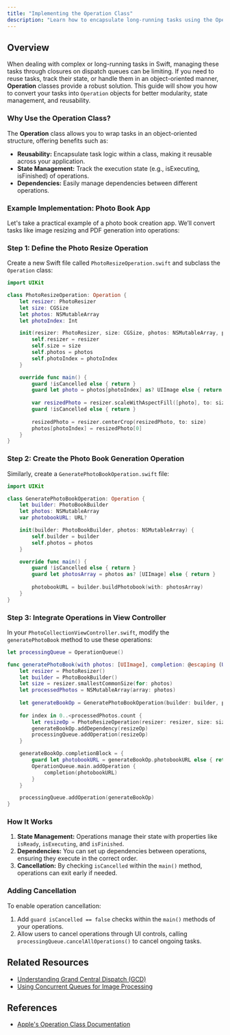 ```yaml
---
title: "Implementing the Operation Class"
description: "Learn how to encapsulate long-running tasks using the Operation class in Swift, providing a more object-oriented approach to concurrency management."
---
```


## Overview
When dealing with complex or long-running tasks in Swift, managing these tasks through closures on dispatch queues can be limiting. If you need to reuse tasks, track their state, or handle them in an object-oriented manner, **Operation** classes provide a robust solution. This guide will show you how to convert your tasks into `Operation` objects for better modularity, state management, and reusability.

### Why Use the Operation Class?
The **Operation** class allows you to wrap tasks in an object-oriented structure, offering benefits such as:
- **Reusability:** Encapsulate task logic within a class, making it reusable across your application.
- **State Management:** Track the execution state (e.g., isExecuting, isFinished) of operations.
- **Dependencies:** Easily manage dependencies between different operations.

### Example Implementation: Photo Book App
Let's take a practical example of a photo book creation app. We’ll convert tasks like image resizing and PDF generation into operations:

### Step 1: Define the Photo Resize Operation
Create a new Swift file called `PhotoResizeOperation.swift` and subclass the `Operation` class:

```swift
import UIKit

class PhotoResizeOperation: Operation {
    let resizer: PhotoResizer
    let size: CGSize
    let photos: NSMutableArray
    let photoIndex: Int

    init(resizer: PhotoResizer, size: CGSize, photos: NSMutableArray, photoIndex: Int) {
        self.resizer = resizer
        self.size = size
        self.photos = photos
        self.photoIndex = photoIndex
    }

    override func main() {
        guard !isCancelled else { return }
        guard let photo = photos[photoIndex] as? UIImage else { return }
        
        var resizedPhoto = resizer.scaleWithAspectFill([photo], to: size)
        guard !isCancelled else { return }
        
        resizedPhoto = resizer.centerCrop(resizedPhoto, to: size)
        photos[photoIndex] = resizedPhoto[0]
    }
}
```

### Step 2: Create the Photo Book Generation Operation
Similarly, create a `GeneratePhotoBookOperation.swift` file:

```swift
import UIKit

class GeneratePhotoBookOperation: Operation {
    let builder: PhotoBookBuilder
    let photos: NSMutableArray
    var photobookURL: URL?

    init(builder: PhotoBookBuilder, photos: NSMutableArray) {
        self.builder = builder
        self.photos = photos
    }

    override func main() {
        guard !isCancelled else { return }
        guard let photosArray = photos as? [UIImage] else { return }
        
        photobookURL = builder.buildPhotobook(with: photosArray)
    }
}
```

### Step 3: Integrate Operations in View Controller
In your `PhotoCollectionViewController.swift`, modify the `generatePhotoBook` method to use these operations:

```swift
let processingQueue = OperationQueue()

func generatePhotoBook(with photos: [UIImage], completion: @escaping (URL) -> Void) {
    let resizer = PhotoResizer()
    let builder = PhotoBookBuilder()
    let size = resizer.smallestCommonSize(for: photos)
    let processedPhotos = NSMutableArray(array: photos)
    
    let generateBookOp = GeneratePhotoBookOperation(builder: builder, photos: processedPhotos)
    
    for index in 0..<processedPhotos.count {
        let resizeOp = PhotoResizeOperation(resizer: resizer, size: size, photos: processedPhotos, photoIndex: index)
        generateBookOp.addDependency(resizeOp)
        processingQueue.addOperation(resizeOp)
    }

    generateBookOp.completionBlock = {
        guard let photobookURL = generateBookOp.photobookURL else { return }
        OperationQueue.main.addOperation {
            completion(photobookURL)
        }
    }

    processingQueue.addOperation(generateBookOp)
}
```

### How It Works
1. **State Management:** Operations manage their state with properties like `isReady`, `isExecuting`, and `isFinished`.
2. **Dependencies:** You can set up dependencies between operations, ensuring they execute in the correct order.
3. **Cancellation:** By checking `isCancelled` within the `main()` method, operations can exit early if needed.

### Adding Cancellation
To enable operation cancellation:
1. Add `guard isCancelled == false` checks within the `main()` methods of your operations.
2. Allow users to cancel operations through UI controls, calling `processingQueue.cancelAllOperations()` to cancel ongoing tasks.

## Related Resources
- [Understanding Grand Central Dispatch (GCD)](./gcd_overview.md)
- [Using Concurrent Queues for Image Processing](./image_processing_concurrent.md)

## References
- [Apple's Operation Class Documentation](http://swiftbook.link/docs/operation)
